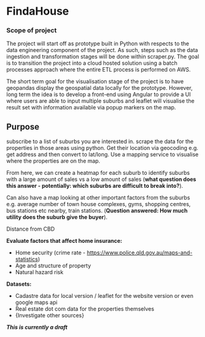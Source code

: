 # FindaHouse

### Scope of project
The project will start off as prototype built in Python with respects to the data engineering component of the project. As such, steps such as the data ingestion and transformation stages will be done within scraper.py. The goal is to transition the project into a cloud hosted solution using a batch processes approach where the entire ETL process is performed on AWS. 

The short term goal for the visualisation stage of the project is to have geopandas display the geospatial data locally for the prototype. However, long term the idea is to develop a front-end using Angular to provide a UI where users are able to input multiple suburbs and leaflet will visualise the result set with information available via popup markers on the map.

## Purpose 
subscribe to a list of suburbs you are interested in. scrape the data for the properties in those areas using python. Get their location via geocoding e.g. get address and then convert to lat/long. Use a mapping service to visualise where the properties are on the map. 

From here, we can create a heatmap for each suburb to identify suburbs with a large amount of sales vs a low amount of sales (**what question does this answer - potentially: which suburbs are difficult to break into?**).

Can also have a map looking at other important factors from the suburbs e.g. average number of town house complexes, gyms, shopping centres, bus stations etc nearby, train stations. (**Question answered: How much utility does the suburb give the buyer**).

Distance from CBD

**Evaluate factors that affect home insurance:**
* Home security (crime rate - https://www.police.qld.gov.au/maps-and-statistics) 
* Age and structure of property
* Natural hazard risk

**Datasets:**
* Cadastre data for local version / leaflet for the website version or even google maps api
* Real estate dot com data for the properties themselves
* {Investigate other sources}


***This is currently a draft***